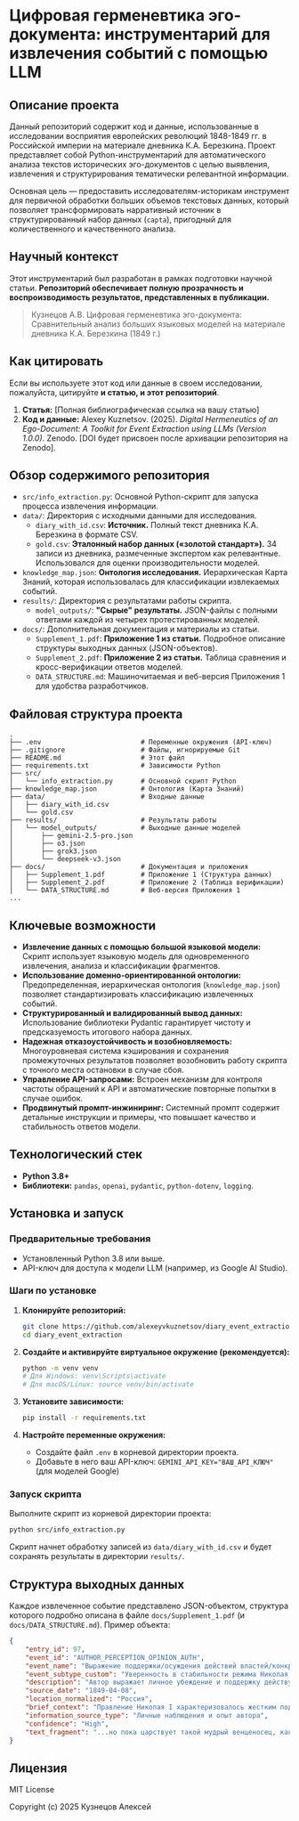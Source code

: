 # **Цифровая герменевтика эго-документа: инструментарий для извлечения событий с помощью LLM**

## Описание проекта

Данный репозиторий содержит код и данные, использованные в исследовании восприятия европейских революций 1848-1849 гг. в Российской империи на материале дневника К.А. Березкина. Проект представляет собой Python-инструментарий для автоматического анализа текстов исторических эго-документов с целью выявления, извлечения и структурирования тематически релевантной информации.

Основная цель — предоставить исследователям-историкам инструмент для первичной обработки больших объемов текстовых данных, который позволяет трансформировать нарративный источник в структурированный набор данных (`capta`), пригодный для количественного и качественного анализа.

## Научный контекст

Этот инструментарий был разработан в рамках подготовки научной статьи. **Репозиторий обеспечивает полную прозрачность и воспроизводимость результатов, представленных в публикации.**

> Кузнецов А.В. Цифровая герменевтика эго-документа: Сравнительный анализ больших языковых моделей на материале дневника К.А. Березкина (1849 г.) 

## Как цитировать

Если вы используете этот код или данные в своем исследовании, пожалуйста, цитируйте **и статью, и этот репозиторий**.

1.  **Статья:** [Полная библиографическая ссылка на вашу статью]
2.  **Код и данные:** Alexey Kuznetsov. (2025). *Digital Hermeneutics of an Ego-Document: A Toolkit for Event Extraction using LLMs (Version 1.0.0)*. Zenodo. [DOI будет присвоен после архивации репозитория на Zenodo].

## Обзор содержимого репозитория

*   `src/info_extraction.py`: Основной Python-скрипт для запуска процесса извлечения информации.
*   `data/`: Директория с исходными данными для исследования.
    *   `diary_with_id.csv`: **Источник.** Полный текст дневника К.А. Березкина в формате CSV.
    *   `gold.csv`: **Эталонный набор данных («золотой стандарт»).** 34 записи из дневника, размеченные экспертом как релевантные. Использовался для оценки производительности моделей.
*   `knowledge_map.json`: **Онтология исследования.** Иерархическая Карта Знаний, которая использовалась для классификации извлекаемых событий.
*   `results/`: Директория с результатами работы скрипта.
    *   `model_outputs/`: **"Сырые" результаты.** JSON-файлы с полными ответами каждой из четырех протестированных моделей.
*   `docs/`: Дополнительная документация и материалы из статьи.
    *   `Supplement_1.pdf`: **Приложение 1 из статьи.** Подробное описание структуры выходных данных (JSON-объектов).
    *   `Supplement_2.pdf`: **Приложение 2 из статьи.** Таблица сравнения и кросс-верификации ответов моделей.
    *   `DATA_STRUCTURE.md`: Машиночитаемая и веб-версия Приложения 1 для удобства разработчиков.

## Файловая структура проекта

```
.
├── .env                         # Переменные окружения (API-ключ)
├── .gitignore                   # Файлы, игнорируемые Git
├── README.md                    # Этот файл
├── requirements.txt             # Зависимости Python
├── src/
│   └── info_extraction.py       # Основной скрипт Python
├── knowledge_map.json           # Онтология (Карта Знаний)
├── data/                        # Входные данные
│   ├── diary_with_id.csv
│   └── gold.csv
├── results/                     # Результаты работы
│   └── model_outputs/           # Выходные данные моделей
│       ├── gemini-2.5-pro.json
│       ├── o3.json
│       ├── grok3.json
│       └── deepseek-v3.json
├── docs/                        # Документация и приложения
│   ├── Supplement_1.pdf         # Приложение 1 (Структура данных)
│   ├── Supplement_2.pdf         # Приложение 2 (Таблица верификации)
│   └── DATA_STRUCTURE.md        # Веб-версия Приложения 1
...
```

## Ключевые возможности

*   **Извлечение данных с помощью большой языковой модели:** Скрипт использует языковую модель для одновременного извлечения, анализа и классификации фрагментов.
*   **Использование доменно-ориентированной онтологии:** Предопределенная, иерархическая онтология (`knowledge_map.json`) позволяет стандартизировать классификацию извлеченных событий.
*   **Структурированный и валидированный вывод данных:** Использование библиотеки Pydantic гарантирует чистоту и предсказуемость итогового набора данных.
*   **Надежная отказоустойчивость и возобновляемость:** Многоуровневая система кэширования и сохранения промежуточных результатов позволяет возобновить работу скрипта с точного места остановки в случае сбоя.
*   **Управление API-запросами:** Встроен механизм для контроля частоты обращений к API и автоматические повторные попытки в случае ошибок.
*   **Продвинутый промпт-инжиниринг:** Системный промпт содержит детальные инструкции и примеры, что повышает качество и стабильность ответов модели.

## Технологический стек

*   **Python 3.8+**
*   **Библиотеки:** `pandas`, `openai`, `pydantic`, `python-dotenv`, `logging`.

## Установка и запуск

### Предварительные требования

*   Установленный Python 3.8 или выше.
*   API-ключ для доступа к модели LLM (например, из Google AI Studio).

### Шаги по установке

1.  **Клонируйте репозиторий:**
    ```bash
    git clone https://github.com/alexeyvkuznetsov/diary_event_extraction.git
    cd diary_event_extraction
    ```

2.  **Создайте и активируйте виртуальное окружение (рекомендуется):**
    ```bash
    python -m venv venv
    # Для Windows: venv\Scripts\activate
    # Для macOS/Linux: source venv/bin/activate
    ```

3.  **Установите зависимости:**
    ```bash
    pip install -r requirements.txt
    ```

4.  **Настройте переменные окружения:**
    *   Создайте файл `.env` в корневой директории проекта.
    *   Добавьте в него ваш API-ключ: `GEMINI_API_KEY="ВАШ_API_КЛЮЧ"` (для моделей Google)

### Запуск скрипта

Выполните скрипт из корневой директории проекта:
```bash
python src/info_extraction.py
```
Скрипт начнет обработку записей из `data/diary_with_id.csv` и будет сохранять результаты в директории `results/`.

## Структура выходных данных

Каждое извлеченное событие представлено JSON-объектом, структура которого подробно описана в файле `docs/Supplement_1.pdf` (и `docs/DATA_STRUCTURE.md`). Пример объекта:

```json
{
    "entry_id": 97,
    "event_id": "AUTHOR_PERCEPTION_OPINION_AUTH",
    "event_name": "Выражение поддержки/осуждения действий властей/конкретных государств",
    "event_subtype_custom": "Уверенность в стабильности режима Николая I",
    "description": "Автор выражает личное убеждение и поддержку действующей власти, заявляя, что пока правит «мудрый венценосец» Николай I, революционный переворот в России невозможен.",
    "source_date": "1849-04-08",
    "location_normalized": "Россия",
    "brief_context": "Правление Николая I характеризовалось жестким подавлением любого инакомыслия...",
    "information_source_type": "Личные наблюдения и опыт автора",
    "confidence": "High",
    "text_fragment": "...но пока царствует такой мудрый венценосец, как Николай Первый, этого никогда не может случиться..."
}
```

## Лицензия

MIT License

Copyright (c) 2025 Кузнецов Алексей
